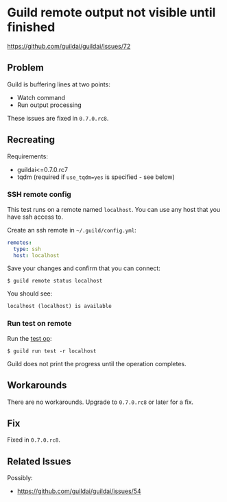 # Guild remote output not visible until finished

https://github.com/guildai/guildai/issues/72

## Problem

Guild is buffering lines at two points:

- Watch command
- Run output processing

These issues are fixed in `0.7.0.rc8`.

## Recreating

Requirements:

- guildai<=0.7.0.rc7
- tqdm (required if `use_tqdm=yes` is specified - see below)

### SSH remote config

This test runs on a remote named `localhost`. You can use any host
that you have ssh access to.

Create an ssh remote in `~/.guild/config.yml`:

``` yaml
remotes:
  type: ssh
  host: localhost
```

Save your changes and confirm that you can connect:

```
$ guild remote status localhost
```

You should see:

```
localhost (localhost) is available
```

### Run test on remote

Run the [test op](test.py):

```
$ guild run test -r localhost
```

Guild does not print the progress until the operation completes.

## Workarounds

There are no workarounds. Upgrade to `0.7.0.rc8` or later for a fix.

## Fix

Fixed in `0.7.0.rc8`.

## Related Issues

Possibly:

- https://github.com/guildai/guildai/issues/54
